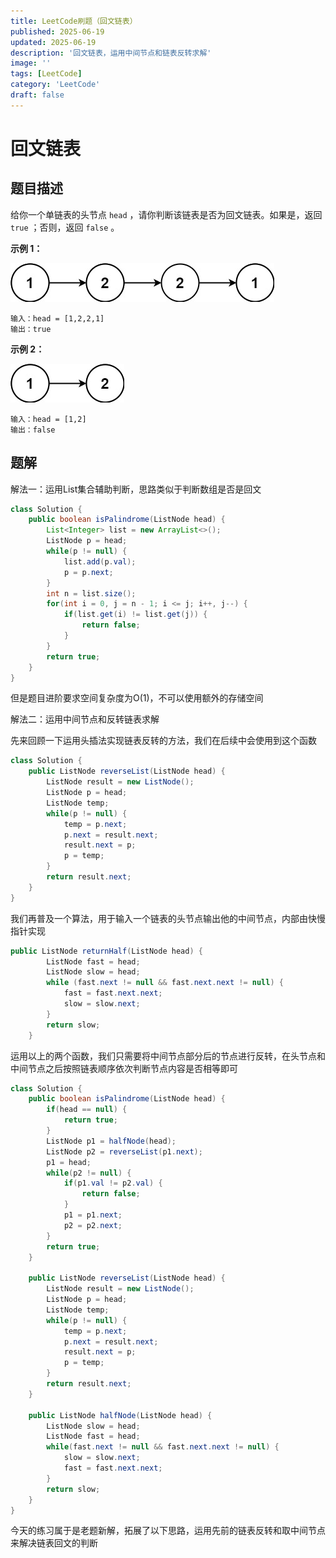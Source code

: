 ```yaml
---
title: LeetCode刷题（回文链表）
published: 2025-06-19
updated: 2025-06-19
description: '回文链表，运用中间节点和链表反转求解'
image: ''
tags: [LeetCode]
category: 'LeetCode'
draft: false 
---
```


# 回文链表

## 题目描述

给你一个单链表的头节点 `head` ，请你判断该链表是否为回文链表。如果是，返回 `true` ；否则，返回 `false` 。

 

**示例 1：**

![191](../images/191.jpg)

```
输入：head = [1,2,2,1]
输出：true
```

**示例 2：**

![192](../images/192.jpg)

```
输入：head = [1,2]
输出：false
```

## 题解

解法一：运用List集合辅助判断，思路类似于判断数组是否是回文

```java
class Solution {
    public boolean isPalindrome(ListNode head) {
        List<Integer> list = new ArrayList<>();
        ListNode p = head;
        while(p != null) {
            list.add(p.val);
            p = p.next;
        }
        int n = list.size();
        for(int i = 0, j = n - 1; i <= j; i++, j--) {
            if(list.get(i) != list.get(j)) {
                return false;
            }
        }
        return true;
    }
}
```

但是题目进阶要求空间复杂度为O(1)，不可以使用额外的存储空间



解法二：运用中间节点和反转链表求解

先来回顾一下运用头插法实现链表反转的方法，我们在后续中会使用到这个函数

```java
class Solution {
    public ListNode reverseList(ListNode head) {
        ListNode result = new ListNode();
        ListNode p = head;
        ListNode temp;
        while(p != null) {
            temp = p.next;
            p.next = result.next;
            result.next = p;
            p = temp;
        }
        return result.next;
    }
}
```

我们再普及一个算法，用于输入一个链表的头节点输出他的中间节点，内部由快慢指针实现

```java
public ListNode returnHalf(ListNode head) {
        ListNode fast = head;
        ListNode slow = head;
        while (fast.next != null && fast.next.next != null) {
            fast = fast.next.next;
            slow = slow.next;
        }
        return slow;
    }
```



运用以上的两个函数，我们只需要将中间节点部分后的节点进行反转，在头节点和中间节点之后按照链表顺序依次判断节点内容是否相等即可

```java
class Solution {
    public boolean isPalindrome(ListNode head) {
        if(head == null) {
            return true;
        }
        ListNode p1 = halfNode(head);
        ListNode p2 = reverseList(p1.next);
        p1 = head;
        while(p2 != null) {
            if(p1.val != p2.val) {
                return false;
            }
            p1 = p1.next;
            p2 = p2.next;
        }
        return true;
    }

    public ListNode reverseList(ListNode head) {
        ListNode result = new ListNode();
        ListNode p = head;
        ListNode temp;
        while(p != null) {
            temp = p.next;
            p.next = result.next;
            result.next = p;
            p = temp;
        }
        return result.next;
    }

    public ListNode halfNode(ListNode head) {
        ListNode slow = head;
        ListNode fast = head;
        while(fast.next != null && fast.next.next != null) {
            slow = slow.next;
            fast = fast.next.next;
        }
        return slow;
    }
}
```

今天的练习属于是老题新解，拓展了以下思路，运用先前的链表反转和取中间节点来解决链表回文的判断
